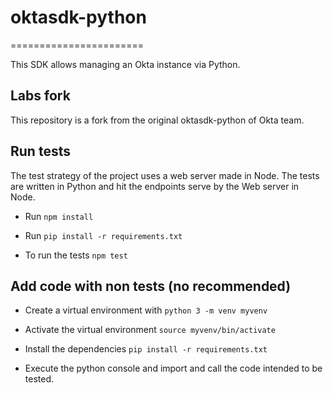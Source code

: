 # oktasdk-python
=======================

This SDK allows managing an Okta instance via Python.

## Labs fork

This repository is a fork from the original oktasdk-python of Okta team.

## Run tests

The test strategy of the project uses a web server made in Node. The tests are written in Python and hit the endpoints serve by the Web server in Node.

- Run `npm install`

- Run `pip install -r requirements.txt`

- To run the tests `npm test`

## Add code with non tests (no recommended)

- Create a virtual environment with `python 3 -m venv myvenv`

- Activate the virtual environment `source myvenv/bin/activate`

- Install the dependencies `pip install -r requirements.txt`

- Execute the python console and import and call the code intended to be tested.

